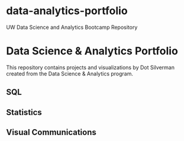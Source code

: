 # data-analytics-portfolio
UW Data Science and Analytics Bootcamp Repository

# Data Science & Analytics Portfolio
This repository contains projects and visualizations by Dot Silverman created from the Data Science & Analytics program.

## SQL

## Statistics

## Visual Communications

